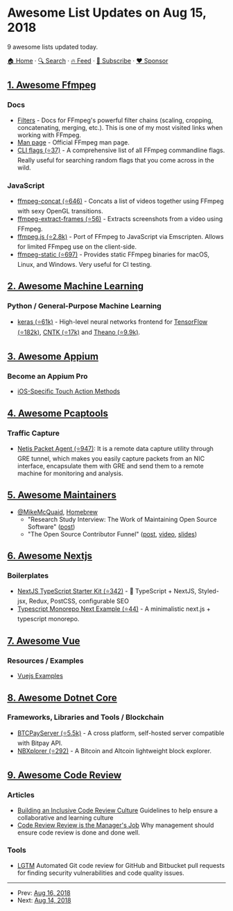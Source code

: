 # Awesome List Updates on Aug 15, 2018

9 awesome lists updated today.

[🏠 Home](/README.md) · [🔍 Search](https://www.trackawesomelist.com/search/) · [🔥 Feed](https://www.trackawesomelist.com/rss.xml) · [📮 Subscribe](https://trackawesomelist.us17.list-manage.com/subscribe?u=d2f0117aa829c83a63ec63c2f&id=36a103854c) · [❤️  Sponsor](https://github.com/sponsors/theowenyoung)



## [1. Awesome Ffmpeg](/content/transitive-bullshit/awesome-ffmpeg/README.md)

### Docs

*   [Filters](https://ffmpeg.org/ffmpeg-filters.html) - Docs for FFmpeg's powerful filter chains (scaling, cropping, concatenating, merging, etc.). This is one of my most visited links when working with FFmpeg.
*   [Man page](https://man.cx/ffmpeg) - Official FFmpeg man page.
*   [CLI flags (⭐37)](https://github.com/transitive-bullshit/ffmpeg-cli-flags/blob/master/readme.md) - A comprehensive list of all FFmpeg commandline flags. Really useful for searching random flags that you come across in the wild.

### JavaScript

*   [ffmpeg-concat (⭐646)](https://github.com/transitive-bullshit/ffmpeg-concat) - Concats a list of videos together using FFmpeg with sexy OpenGL transitions.
*   [ffmpeg-extract-frames (⭐56)](https://github.com/transitive-bullshit/ffmpeg-extract-frames) - Extracts screenshots from a video using FFmpeg.
*   [ffmpeg.js (⭐2.8k)](https://github.com/Kagami/ffmpeg.js) - Port of FFmpeg to JavaScript via Emscripten. Allows for limited FFmpeg use on the client-side.
*   [ffmpeg-static (⭐697)](https://github.com/eugeneware/ffmpeg-static) - Provides static FFmpeg binaries for macOS, Linux, and Windows. Very useful for CI testing.

## [2. Awesome Machine Learning](/content/josephmisiti/awesome-machine-learning/README.md)

### Python / General-Purpose Machine Learning

*   [keras (⭐61k)](https://github.com/keras-team/keras) - High-level neural networks frontend for [TensorFlow (⭐182k)](https://github.com/tensorflow/tensorflow), [CNTK (⭐17k)](https://github.com/Microsoft/CNTK) and [Theano (⭐9.9k)](https://github.com/Theano/Theano).

## [3. Awesome Appium](/content/SrinivasanTarget/awesome-appium/README.md)

### Become an Appium Pro

*   [iOS-Specific Touch Action Methods](https://appiumpro.com/editions/30)

## [4. Awesome Pcaptools](/content/caesar0301/awesome-pcaptools/README.md)

### Traffic Capture

*   [Netis Packet Agent (⭐947)](https://github.com/Netis/packet-agent): It is a remote data capture utility through GRE tunnel, which makes you easily capture packets from an NIC interface, encapsulate them with GRE and send them to a remote machine for monitoring and analysis.

## [5. Awesome Maintainers](/content/nayafia/awesome-maintainers/README.md)

*   [@MikeMcQuaid](https://github.com/MikeMcQuaid), [Homebrew](https://github.com/Homebrew)
    *   "Research Study Interview: The Work of Maintaining Open Source Software" ([post](https://mikemcquaid.com/2019/05/20/research-study-interview-work-of-maintaining-open-source-software/))
    *   "The Open Source Contributor Funnel" ([post](https://mikemcquaid.com/2018/08/14/the-open-source-contributor-funnel-why-people-dont-contribute-to-your-open-source-project/), [video](https://www.youtube.com/watch?v=OsOZpF6LFcw), [slides](http://mikemcquaid.com/talks/the-open-source-contributor-funnel/))

## [6. Awesome Nextjs](/content/unicodeveloper/awesome-nextjs/README.md)

### Boilerplates

*   [NextJS TypeScript Starter Kit (⭐342)](https://github.com/deptno/next.js-typescript-starter-kit) - :tada: TypeScript + NextJS, Styled-jsx, Redux, PostCSS, configurable SEO
*   [Typescript Monorepo Next Example (⭐44)](https://github.com/deptno/typescript-monorepo-next-example) - A minimalistic next.js + typescript monorepo.

## [7. Awesome Vue](/content/vuejs/awesome-vue/README.md)

### Resources / Examples

*   [Vuejs Examples](https://vuejsexamples.com/)

## [8. Awesome Dotnet Core](/content/thangchung/awesome-dotnet-core/README.md)

### Frameworks, Libraries and Tools / Blockchain

*   [BTCPayServer (⭐5.5k)](https://github.com/btcpayserver/btcpayserver) - A cross platform, self-hosted server compatible with Bitpay API.
*   [NBXplorer (⭐292)](https://github.com/dgarage/NBXplorer) - A Bitcoin and Altcoin lightweight block explorer.

## [9. Awesome Code Review](/content/joho/awesome-code-review/README.md)

### Articles

*   [Building an Inclusive Code Review Culture](https://blog.plaid.com/building-an-inclusive-code-review-culture/) Guidelines to help ensure a collaborative and learning culture
*   [Code Review Review is the Manager's Job](https://hecate.co/blog/code-review-review-is-the-managers-job) Why management should ensure code review is done and done well.

### Tools

*   [LGTM](https://lgtm.com) Automated Git code review for GitHub and Bitbucket pull requests for finding security vulnerabilities and code quality issues.

---

- Prev: [Aug 16, 2018](/content/2018/08/16/README.md)
- Next: [Aug 14, 2018](/content/2018/08/14/README.md)